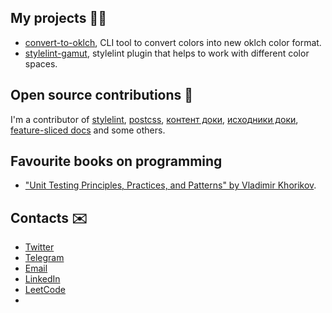 ## My projects 👨‍💻
- [convert-to-oklch](https://github.com/fpetrakov/convert-to-oklch), CLI tool to convert colors into new oklch color format.
- [stylelint-gamut](https://github.com/fpetrakov/stylelint-gamut), stylelint plugin that helps to work with different color spaces.

## Open source contributions 🌿
I'm a contributor of [stylelint](https://github.com/stylelint/stylelint), [postcss](https://github.com/postcss/postcss), [контент доки](https://github.com/doka-guide/content), [исходники доки](https://github.com/doka-guide/platform), [feature-sliced docs](https://github.com/feature-sliced/documentation) and some others.

## Favourite books on programming
- ["Unit Testing Principles, Practices, and Patterns" by Vladimir Khorikov](https://www.manning.com/books/unit-testing).

## Contacts ✉️
- [Twitter](https://twitter.com/fedya_petrakov)
- [Telegram](https://t.me/fpetrakov)
- [Email](mailto:fpetrakov.dev@gmail.com)
- [LinkedIn](https://www.linkedin.com/in/fpetrakov)
- [LeetCode](https://leetcode.com/fpetrakov/)
- 
